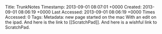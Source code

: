 Title: TrunkNotes
Timestamp: 2013-09-01 08:07:01 +0000
Created: 2013-09-01 08:06:19 +0000
Last Accessed: 2013-09-01 08:06:19 +0000
Times Accessed: 0
Tags: 
Metadata: 
new page started on the mac
With an edit on the ipad. And here is the link to [[ScratchPad]].
And here is a wishful link to ScratchPad.